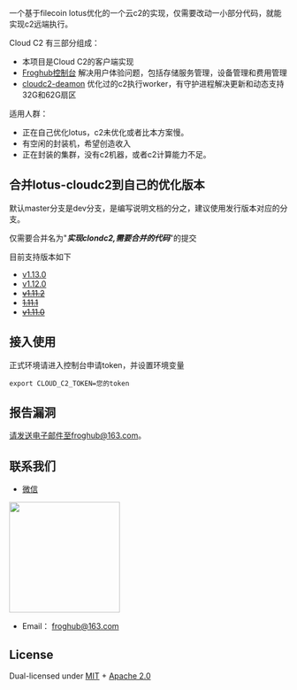 
一个基于filecoin lotus优化的一个云c2的实现，仅需要改动一小部分代码，就能实现c2远端执行。 

Cloud C2 有三部分组成：
- 本项目是Cloud C2的客户端实现
- [Froghub控制台](https://console.froghub.cn/) 解决用户体验问题，包括存储服务管理，设备管理和费用管理
- [cloudc2-deamon](https://github.com/froghub-io/cloudc2-daemon) 优化过的c2执行worker，有守护进程解决更新和动态支持32G和62G扇区

适用人群：
- 正在自己优化lotus，c2未优化或者比本方案慢。
- 有空闲的封装机，希望创造收入
- 正在封装的集群，没有c2机器，或者c2计算能力不足。

## 合并lotus-cloudc2到自己的优化版本

默认master分支是dev分支，是编写说明文档的分之，建议使用发行版本对应的分支。

仅需要合并名为"_**实现clondc2,需要合并的代码**_"的提交

目前支持版本如下
- [v1.13.0](https://github.com/froghub-io/lotus-cloudc2/tree/cloudc2/v1.13.0)
- [v1.12.0](https://github.com/froghub-io/lotus-cloudc2/tree/cloudc2/v1.12.0)
- [~~v1.11.2~~](https://github.com/froghub-io/lotus-cloudc2/tree/cloudc2/v1.11.2)
- [~~1.11.1~~](https://github.com/froghub-io/lotus-cloudc2/tree/cloudc2/v1.11.1)
- [~~v1.11.0~~](https://github.com/froghub-io/lotus-cloudc2/tree/cloudc2/v1.11.0)

## 接入使用
正式环境请进入控制台申请token，并设置环境变量
```shell
export CLOUD_C2_TOKEN=您的token
```

## 报告漏洞

请发送电子邮件至froghub@163.com。

## 联系我们
- [微信](https://twitter.com/filecoin)

<img src="https://storageapi.fleek.co/froghubman-team-bucket/5df07fba-972f-4c66-9089-00c4bd007768.png" width="200" />

- Email：  froghub@163.com

## License

Dual-licensed under [MIT](https://github.com/filecoin-project/lotus/blob/master/LICENSE-MIT) + [Apache 2.0](https://github.com/filecoin-project/lotus/blob/master/LICENSE-APACHE)
